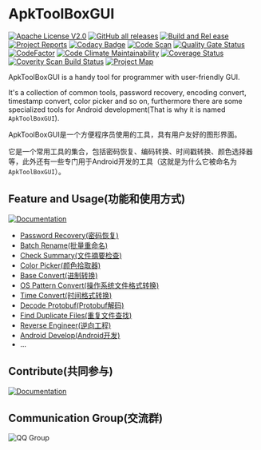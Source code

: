 # ApkToolBoxGUI

[![Apache License V2.0](https://img.shields.io/badge/license-Apache%202-green)](http://www.apache.org/licenses/LICENSE-2.0)
[![GitHub all releases](https://img.shields.io/github/downloads/jiangxincode/ApkToolBoxGUI/total)](https://github.com/jiangxincode/ApkToolBoxGUI/releases)
[![Build and Rel
ease](https://github.com/jiangxincode/ApkToolBoxGUI/actions/workflows/BuildAndRelease.yml/badge.svg)](https://github.com/jiangxincode/ApkToolBoxGUI/actions/workflows/BuildAndRelease.yml)
[![Project Reports](https://img.shields.io/badge/ApkToolBoxGUI-Reports-green.svg)](https://jiangxincode.github.io/ApkToolBoxGUI/project-reports.html)
[![Codacy Badge](https://app.codacy.com/project/badge/Grade/dab038ef9ed04bf1b73bd0031422b814)](https://app.codacy.com/gh/jiangxincode/ApkToolBoxGUI/dashboard?utm_source=gh&utm_medium=referral&utm_content=&utm_campaign=Badge_grade)
[![Code Scan](https://img.shields.io/badge/Github-CodeScan-green)](https://github.com/jiangxincode/ApkToolBoxGUI/security/code-scanning)
[![Quality Gate Status](https://sonarcloud.io/api/project_badges/measure?project=jiangxincode_ApkToolBoxGUI&metric=alert_status)](https://sonarcloud.io/dashboard?id=jiangxincode_ApkToolBoxGUI)
[![CodeFactor](https://www.codefactor.io/repository/github/jiangxincode/apktoolboxgui/badge)](https://www.codefactor.io/repository/github/jiangxincode/apktoolboxgui)
[![Code Climate Maintainability](https://api.codeclimate.com/v1/badges/fb8d289a4b0ee14f9d8b/maintainability)](https://codeclimate.com/github/jiangxincode/ApkToolBoxGUI/maintainability)
[![Coverage Status](https://coveralls.io/repos/github/jiangxincode/ApkToolBoxGUI/badge.svg?branch=master)](https://coveralls.io/github/jiangxincode/ApkToolBoxGUI?branch=master)
[![Coverity Scan Build Status](https://scan.coverity.com/projects/19016/badge.svg)](https://scan.coverity.com/projects/jiangxincode-apktoolboxgui)
[![Project Map](https://sourcespy.com/shield.svg)](https://sourcespy.com/github/jiangxincodeapktoolboxgui/)

ApkToolBoxGUI is a handy tool for programmer with user-friendly GUI. 

It's a collection of common tools, password recovery, encoding convert, timestamp convert, color picker and so on, furthermore there are some specialized tools for Android development(That is why it is named `ApkToolBoxGUI`).

ApkToolBoxGUI是一个方便程序员使用的工具，具有用户友好的图形界面。

它是一个常用工具的集合，包括密码恢复、编码转换、时间戳转换、颜色选择器等，此外还有一些专门用于Android开发的工具（这就是为什么它被命名为`ApkToolBoxGUI`）。

## Feature and Usage(功能和使用方式)

[![Documentation](https://img.shields.io/badge/Documentation-文档-green.svg)](https://jiangxincode.github.io/ApkToolBoxGUI)

* [Password Recovery(密码恢复)](https://jiangxincode.github.io/ApkToolBoxGUI/features/recovery_file_password.html)
* [Batch Rename(批量重命名)](https://jiangxincode.github.io/ApkToolBoxGUI/features/batch_rename.html)
* [Check Summary(文件摘要检查)](https://jiangxincode.github.io/ApkToolBoxGUI/features/check_summary.html)
* [Color Picker(颜色拾取器)](https://jiangxincode.github.io/ApkToolBoxGUI/features/color_picker.html)
* [Base Convert(进制转换)](https://jiangxincode.github.io/ApkToolBoxGUI/features/convert_base.html)
* [OS Pattern Convert(操作系统文件格式转换)](https://jiangxincode.github.io/ApkToolBoxGUI/features/convert_os_pattern.html)
* [Time Convert(时间格式转换)](https://jiangxincode.github.io/ApkToolBoxGUI/features/convert_time_format.html)
* [Decode Protobuf(Protobuf解码)](https://jiangxincode.github.io/ApkToolBoxGUI/features/decode_protobuf.html)
* [Find Duplicate Files(重复文件查找)](https://jiangxincode.github.io/ApkToolBoxGUI/features/find_duplicate_files.html)
* [Reverse Engineer(逆向工程)](https://jiangxincode.github.io/ApkToolBoxGUI/features/reverse_engineer.html)
* [Android Develop(Android开发)](https://jiangxincode.github.io/ApkToolBoxGUI/features/android_i18n_operation.html)
* ...

## Contribute(共同参与)

[![Documentation](https://img.shields.io/badge/Contribute-共同参与-green.svg)](https://jiangxincode.github.io/ApkToolBoxGUI/contribute/how_to_contribute.html)

## Communication Group(交流群)

![QQ Group](https://raw.githubusercontent.com/wiki/jiangxincode/ApkToolBoxGUI/QQ_Group.png)
